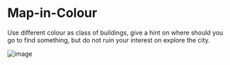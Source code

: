 # Map-in-Colour
Use different colour as class of buildings, give a hint on where should you go to find something, but do not ruin your interest on explore the city.


![image](https://github.com/Sublunarwind/Map-in-Colour/raw/master/screen1.png)
